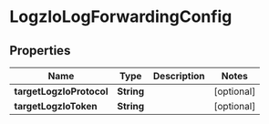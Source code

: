 

# LogzIoLogForwardingConfig

## Properties

Name | Type | Description | Notes
------------ | ------------- | ------------- | -------------
**targetLogzIoProtocol** | **String** |  |  [optional]
**targetLogzIoToken** | **String** |  |  [optional]



